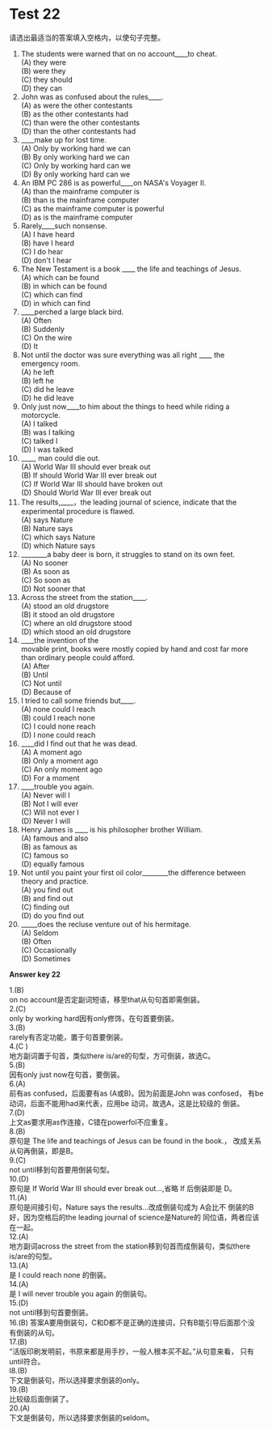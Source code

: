 # Test 22

请选出最适当的答案填入空格内，以使句子完整。
1. The students were warned that on no account____to cheat.  
(A) they were  
(B) were they  
(C) they should  
(D) they can
6. John was as confused about the rules____.  
(A) as were the other contestants  
(B) as the other contestants had  
(C) than were the other contestants  
(D) than the other contestants had  
2. ____make up for lost time.  
(A) Only by working hard we can  
(B) By only working hard we can  
(C) Only by working hard can we  
(D) By only working hard can we  
7. An IBM PC 286 is as powerful____on NASA's Voyager II.  
(A) than the mainframe computer is  
(B) than is the mainframe computer  
(C) as the mainframe computer is powerful  
(D) as is the mainframe computer  
3. Rarely____such nonsense.  
(A) I have heard  
(B) have I heard  
(C) I do hear  
(D) don't I hear  
8. The New Testament is a book ____ the life and teachings of Jesus.  
(A) which can be found  
(B) in which can be found  
(C) which can find  
(D) in which can find  
4. ____perched a large black bird.  
(A) Often  
(B) Suddenly  
(C) On the wire  
(D) It  
9. Not until the doctor was sure everything was all right ____ the emergency room.  
(A) he left  
(B) left he  
(C) did he leave  
(D) he did leave  
5. Only just now____to him about the things to heed while riding a motorcycle.  
(A) I talked  
(B) was I talking  
(C) talked I  
(D) I was talked  
10. ____, man could die out.  
(A) World War III should ever break out  
(B) If should World War III ever break out  
(C) If World War III should have broken out  
(D) Should World War III ever break out  
11. The results,____，the leading journal of science, indicate that the experimental procedure is flawed.  
(A) says Nature  
(B) Nature says  
(C) which says Nature  
(D) which Nature says  
16. ________a baby deer is born, it struggles to stand on its own feet.  
(A) No sooner  
(B) As soon as  
(C) So soon as  
(D) Not sooner that  
12. Across the street from the station____.  
(A) stood an old drugstore  
(B) it stood an old drugstore  
(C) where an old drugstore stood  
(D) which stood an old drugstore  
17. ____the invention of the  
movable print, books were mostly copied by hand and cost far more than ordinary people could afford.  
(A) After  
(B) Until  
(C) Not until  
(D) Because of  
13. I tried to call some friends but____.  
(A) none could I reach  
(B) could I reach none  
(C) I could none reach  
(D) I none could reach  
18. ____did I find out that he was dead.  
(A) A moment ago  
(B) Only a moment ago  
(C) An only moment ago  
(D) For a moment  
14. ____trouble you again.  
(A) Never will I  
(B) Not I will ever  
(C) Will not ever I  
(D) Never I will  
19. Henry James is ____ is his philosopher brother William.  
(A) famous and also  
(B) as famous as  
(C) famous so  
(D) equally famous  
15. Not until you paint your first oil color________the difference between theory and practice.  
(A) you find out  
(B) and find out  
(C) finding out  
(D) do you find out  
20. _____does the recluse venture
out of his hermitage.  
(A) Seldom  
(B) Often  
(C) Occasionally  
(D) Sometimes  

**Answer key 22**

1.(B)    
on no account是否定副词短语，移至that从句句首即需倒装。  
2.(C)  
only by working hard因有only修饰，在句首要倒装。  
3.(B)  
rarely有否定功能，置于句首要倒装。  
4.(C )  
地方副词置于句首，类似there is/are的句型，方可倒装，故选C。  
5.(B)  
因有only just now在句首，要倒装。  
6.(A)  
前有as confused，后面要有as (A或B)。因为前面是John was confosed，
有be动词，后面不能用had来代表，应用be 动词，故选A，这是比较级的
倒装。  
7.(D)  
上文as要求用as作连接，C错在powerfol不应重复。  
8.(B)  
原句是 The life and teachings of Jesus can be found in the book.，
改成关系从句再倒装，即是B。  
9.(C)  
not until移到句首要用倒装句型。  
10.(D)  
原句是 If World War Ⅲ should ever break out...,省略 If 后倒装即是
D。  
11.(A)  
原句是间接引句，Nature says the results…改成倒装句成为 A会比不
倒装的B好，因为空格后的the leading journal of science是Nature的
同位语，两者应该在一起。    
12.(A)    
地方副词across the street from the station移到句首而成倒装句，类似there is/are的句型。  
13.(A)    
是 I could reach none 的倒装。  
14.(A)  
是 I will never trouble you again 的倒装句。  
15.(D)  
not until移到句首要倒装。  
16.(B)
答案A要用倒装句，C和D都不是正确的连接词，只有B能引导后面那个没
有倒装的从句。  
17.(B)  
“活版印刷发明前，书原来都是用手抄，一般人根本买不起。”从句意来看，
只有until符合。  
I8.(B)  
下文是倒装句，所以选择要求倒装的only。  
19.(B)  
比较级后面倒装了。  
20.(A)  
下文是倒装句，所以选择要求倒装的seldom。  
